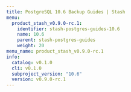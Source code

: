 ```yaml
---
title: PostgreSQL 10.6 Backup Guides | Stash
menu:
  product_stash_v0.9.0-rc.1:
    identifier: stash-postgres-guides-10.6
    name: 10.6
    parent: stash-postgres-guides
    weight: 20
menu_name: product_stash_v0.9.0-rc.1
info:
  catalog: v0.1.0
  cli: v0.1.0
  subproject_version: "10.6"
  version: v0.9.0-rc.1
---
```



